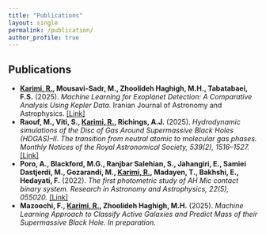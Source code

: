 ```yaml
---
title: "Publications"
layout: single
permalink: /publication/
author_profile: true
---
```


## Publications

<ul class="fa-ul">

<li>
<i class="fa-li fa fa-file-text"></i>
<b><u>Karimi, R.</u>, Mousavi-Sadr, M., Zhoolideh Haghigh, M.H., Tabatabaei, F.S.</b> (2025).  
<i>Machine Learning for Exoplanet Detection: A Comparative Analysis Using Kepler Data.</i>  
Iranian Journal of Astronomy and Astrophysics.  
<a href="https://arxiv.org/pdf/2508.09689" target="_blank">[Link]</a>
</li>

<li>
<i class="fa-li fa fa-file-text"></i>
<b>Raouf, M., Viti, S., <u>Karimi, R.</u>, Richings, A.J.</b> (2025).  
<i>Hydrodynamic simulations of the Disc of Gas Around Supermassive Black Holes (HDGAS)–II.  
The transition from neutral atomic to molecular gas phases.</i>  
<em>Monthly Notices of the Royal Astronomical Society, 539(2), 1516–1527.</em>  
<a href="https://academic.oup.com/mnras/article/539/2/1516/8106597" target="_blank">[Link]</a>
</li>

<li>
<i class="fa-li fa fa-file-text"></i>
<b>Poro, A., Blackford, M.G., Ranjbar Salehian, S., Jahangiri, E., Samiei Dastjerdi, M., Gozarandi, M., <u>Karimi, R.</u>,  
Madayen, T., Bakhshi, E., Hedayati, F.</b> (2022).  
<i>The first photometric study of AH Mic contact binary system.</i>  
<em>Research in Astronomy and Astrophysics, 22(5), 055020.</em>  
<a href="https://www.raa-journal.org/issues/all/2022/v22n5/202203/P020220525480667107946.pdf" target="_blank">[Link]</a>
</li>
<li>
<i class="fa-li fa fa-file-text"></i>
<b>Mazoochi, F., <u>Karimi, R.</u>, Zhoolideh Haghigh, M.H.</b> (2025).  
<i>Machine Learning Approach to Classify Active Galaxies and Predict Mass of their Supermassive Black Hole.</i>  
<em>In preparation.</em>
</li>

</ul>

